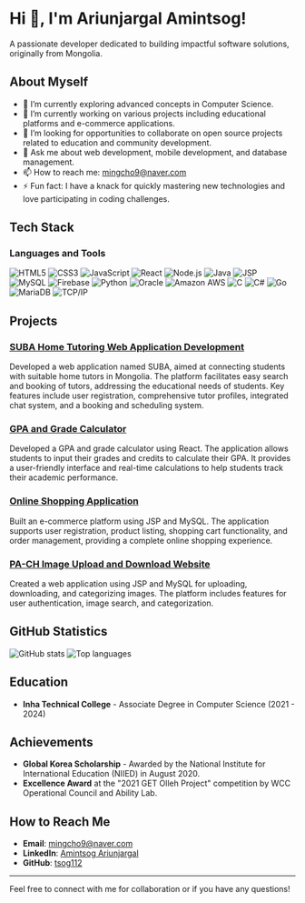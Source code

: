 # Hi 👋, I'm Ariunjargal Amintsog!

A passionate developer dedicated to building impactful software solutions, originally from Mongolia. 

## About Myself

- 🌱 I’m currently exploring advanced concepts in Computer Science.
- 🔭 I’m currently working on various projects including educational platforms and e-commerce applications.
- 🤔 I’m looking for opportunities to collaborate on open source projects related to education and community development.
- 💬 Ask me about web development, mobile development, and database management.
- 📫 How to reach me: [mingcho9@naver.com](mailto:mingcho9@naver.com)
- ⚡ Fun fact: I have a knack for quickly mastering new technologies and love participating in coding challenges.

## Tech Stack

### Languages and Tools
![HTML5](https://img.shields.io/badge/-HTML5-E34F26?logo=html5&style=flat&logoColor=white)
![CSS3](https://img.shields.io/badge/-CSS3-1572B6?logo=css3&style=flat&logoColor=white)
![JavaScript](https://img.shields.io/badge/-JavaScript-F7DF1E?logo=javascript&style=flat&logoColor=white)
![React](https://img.shields.io/badge/-React-61DAFB?logo=react&style=flat&logoColor=white)
![Node.js](https://img.shields.io/badge/-Node.js-339933?logo=node.js&style=flat&logoColor=white)
![Java](https://img.shields.io/badge/-Java-007396?logo=java&style=flat&logoColor=white)
![JSP](https://img.shields.io/badge/-JSP-007396?logo=jsp&style=flat&logoColor=white)
![MySQL](https://img.shields.io/badge/-MySQL-4479A1?logo=mysql&style=flat&logoColor=white)
![Firebase](https://img.shields.io/badge/-Firebase-FFCA28?logo=firebase&style=flat&logoColor=white)
![Python](https://img.shields.io/badge/-Python-3776AB?logo=python&style=flat&logoColor=white)
![Oracle](https://img.shields.io/badge/-Oracle-F80000?logo=oracle&style=flat&logoColor=white)
![Amazon AWS](https://img.shields.io/badge/-Amazon%20AWS-232F3E?logo=amazon-aws&style=flat&logoColor=white)
![C](https://img.shields.io/badge/-C-A8B9CC?logo=c&style=flat&logoColor=white)
![C#](https://img.shields.io/badge/-C%23-239120?logo=c-sharp&style=flat&logoColor=white)
![Go](https://img.shields.io/badge/-Go-00ADD8?logo=go&style=flat&logoColor=white)
![MariaDB](https://img.shields.io/badge/-MariaDB-003545?logo=mariadb&style=flat&logoColor=white)
![TCP/IP](https://img.shields.io/badge/-TCP%2FIP-4CAF50?style=flat&logoColor=white)

## Projects

### [SUBA Home Tutoring Web Application Development](https://github.com/tsog112/Suba-Home-Tutoring-Web-Application-Development)
Developed a web application named SUBA, aimed at connecting students with suitable home tutors in Mongolia. The platform facilitates easy search and booking of tutors, addressing the educational needs of students. Key features include user registration, comprehensive tutor profiles, integrated chat system, and a booking and scheduling system.

### [GPA and Grade Calculator](https://github.com/tsog112/GPA-and-Grade-Calculator)
Developed a GPA and grade calculator using React. The application allows students to input their grades and credits to calculate their GPA. It provides a user-friendly interface and real-time calculations to help students track their academic performance.

### [Online Shopping Application](https://github.com/tsog112/Online-Shopping-Application)
Built an e-commerce platform using JSP and MySQL. The application supports user registration, product listing, shopping cart functionality, and order management, providing a complete online shopping experience.

### [PA-CH Image Upload and Download Website](https://github.com/tsog112/-PA-CH-Image-upload-download-Website)
Created a web application using JSP and MySQL for uploading, downloading, and categorizing images. The platform includes features for user authentication, image search, and categorization.

## GitHub Statistics

![GitHub stats](https://github-readme-stats.vercel.app/api?username=tsog112&show_icons=true&theme=radical)
![Top languages](https://github-readme-stats.vercel.app/api/top-langs/?username=tsog112&layout=compact&theme=radical)

## Education

- **Inha Technical College** - Associate Degree in Computer Science (2021 - 2024)

## Achievements

- **Global Korea Scholarship** - Awarded by the National Institute for International Education (NIIED) in August 2020.
- **Excellence Award** at the "2021 GET Olleh Project" competition by WCC Operational Council and Ability Lab.

## How to Reach Me

- **Email**: [mingcho9@naver.com](mailto:mingcho9@naver.com)
- **LinkedIn**: [Amintsog Ariunjargal](https://www.linkedin.com/in/amintsog-ariunjargal-02982518b/)
- **GitHub**: [tsog112](https://github.com/tsog112)

---

Feel free to connect with me for collaboration or if you have any questions!
